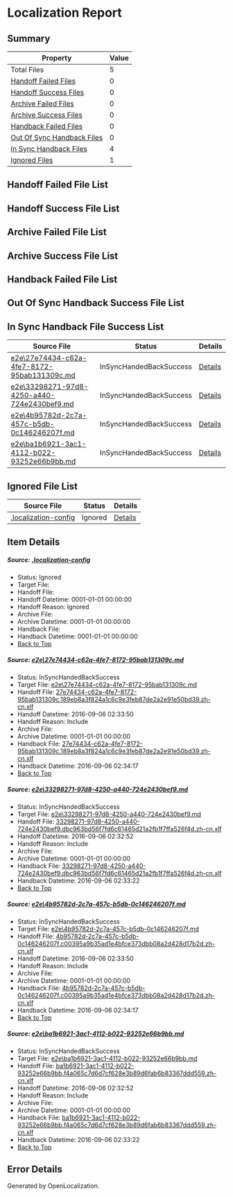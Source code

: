 # <a name='report-top'></a> Localization Report

## Summary
 Property | Value 
 -------- | ----- 
 Total Files | 5
[ Handoff Failed Files ](#handoff-failed-list)| 0
[ Handoff Success Files ](#handoff-success-list)| 0
[ Archive Failed Files ](#archive-failed-list)| 0
[ Archive Success Files ](#archive-success-list)| 0
[ Handback Failed Files ](#handback-failed-list)| 0
[ Out Of Sync Handback Files ](#outofsync-handback-success-list)| 0
[ In Sync Handback Files ](#insync-handback-success-list)| 4
[ Ignored Files ](#ignored-list)| 1

## <a name='handoff-failed-list'></a> Handoff Failed File List

## <a name='handoff-success-list'></a> Handoff Success File List

## <a name='archive-failed-list'></a> Archive Failed File List

## <a name='archive-success-list'></a> Archive Success File List

## <a name='handback-failed-list'></a> Handback Failed File List

## <a name='outofsync-handback-success-list'></a> Out Of Sync Handback Success File List

## <a name='insync-handback-success-list'></a> In Sync Handback File Success List
 Source File | Status | Details 
 ----------- | ------ | ------- 
 [e2e\27e74434-c62a-4fe7-8172-95bab131309c.md](https://github.com/OpenLocalizationTestOrg/ol-test0/blob/6a1e1cde04ff9c960859fcbea5b3095b9c028a3c/e2e/27e74434-c62a-4fe7-8172-95bab131309c.md) | InSyncHandedBackSuccess | [Details](#cfedb0623cfca26600f04a3658ebf806cc08891a1)
 [e2e\33298271-97d8-4250-a440-724e2430bef9.md](https://github.com/OpenLocalizationTestOrg/ol-test0/blob/5aceac1e40290449d7134a51bc0f20122a433add/e2e/33298271-97d8-4250-a440-724e2430bef9.md) | InSyncHandedBackSuccess | [Details](#1475f083dba51c97ebe7649c07df01a18bdb29652)
 [e2e\4b95782d-2c7a-457c-b5db-0c146246207f.md](https://github.com/OpenLocalizationTestOrg/ol-test0/blob/6a1e1cde04ff9c960859fcbea5b3095b9c028a3c/e2e/4b95782d-2c7a-457c-b5db-0c146246207f.md) | InSyncHandedBackSuccess | [Details](#0a01d7eba21a35f795c39ce072432ce5370f2d173)
 [e2e\ba1b6921-3ac1-4112-b022-93252e66b9bb.md](https://github.com/OpenLocalizationTestOrg/ol-test0/blob/5aceac1e40290449d7134a51bc0f20122a433add/e2e/ba1b6921-3ac1-4112-b022-93252e66b9bb.md) | InSyncHandedBackSuccess | [Details](#3e6942782d6b73a28aa80c26089dbc8b4d7232a94)

## <a name='ignored-list'></a> Ignored File List
 Source File | Status | Details 
 ----------- | ------ | ------- 
 [.localization-config](https://github.com/OpenLocalizationTestOrg/ol-test0/blob/6a1e1cde04ff9c960859fcbea5b3095b9c028a3c/.localization-config) | Ignored | [Details](#3d4f252ac210baf56311d7e97dcc2db10974dbd20)

## Item Details
##### <a name='3d4f252ac210baf56311d7e97dcc2db10974dbd20'></a> Source: [.localization-config](https://github.com/OpenLocalizationTestOrg/ol-test0/blob/6a1e1cde04ff9c960859fcbea5b3095b9c028a3c/.localization-config)
* Status: Ignored
* Target File: 
* Handoff File: 
* Handoff Datetime: 0001-01-01 00:00:00
* Handoff Reason: Ignored
* Archive File: 
* Archive Datetime: 0001-01-01 00:00:00
* Handback File: 
* Handback Datetime: 0001-01-01 00:00:00
* [Back to Top](#report-top)

##### <a name='cfedb0623cfca26600f04a3658ebf806cc08891a1'></a> Source: [e2e\27e74434-c62a-4fe7-8172-95bab131309c.md](https://github.com/OpenLocalizationTestOrg/ol-test0/blob/6a1e1cde04ff9c960859fcbea5b3095b9c028a3c/e2e/27e74434-c62a-4fe7-8172-95bab131309c.md)
* Status: InSyncHandedBackSuccess
* Target File: [e2e\27e74434-c62a-4fe7-8172-95bab131309c.md](https://github.com/OpenLocalizationTestOrg/ol-test0-zhcn/blob/31aad3fcc1b8d1ede0bf1a136b4f458cade23a0d/e2e/27e74434-c62a-4fe7-8172-95bab131309c.md)
* Handoff File: [27e74434-c62a-4fe7-8172-95bab131309c.189eb8a3f824a1c6c9e3feb87de2a2e91e50bd39.zh-cn.xlf](https://github.com/OpenLocalizationTestOrg/ol-test0-handoff/blob/70c42522e39ed1c784ad38ea619e609e1ce5e2b0/ol-handoff/OpenLocalizationTestOrg/ol-test0-zhcn/ci/ht/27e74434-c62a-4fe7-8172-95bab131309c.189eb8a3f824a1c6c9e3feb87de2a2e91e50bd39.zh-cn.xlf)
* Handoff Datetime: 2016-09-06 02:33:50
* Handoff Reason: Include
* Archive File: 
* Archive Datetime: 0001-01-01 00:00:00
* Handback File: [27e74434-c62a-4fe7-8172-95bab131309c.189eb8a3f824a1c6c9e3feb87de2a2e91e50bd39.zh-cn.xlf](https://github.com/OpenLocalizationTestOrg/ol-test0-handback/blob/8ca473bfe550d11a71a8c30c319101e5e732986a/ol-handback/OpenLocalizationTestOrg/ol-test0-zhcn/ci/ht/27e74434-c62a-4fe7-8172-95bab131309c.189eb8a3f824a1c6c9e3feb87de2a2e91e50bd39.zh-cn.xlf)
* Handback Datetime: 2016-09-06 02:34:17
* [Back to Top](#report-top)

##### <a name='1475f083dba51c97ebe7649c07df01a18bdb29652'></a> Source: [e2e\33298271-97d8-4250-a440-724e2430bef9.md](https://github.com/OpenLocalizationTestOrg/ol-test0/blob/5aceac1e40290449d7134a51bc0f20122a433add/e2e/33298271-97d8-4250-a440-724e2430bef9.md)
* Status: InSyncHandedBackSuccess
* Target File: [e2e\33298271-97d8-4250-a440-724e2430bef9.md](https://github.com/OpenLocalizationTestOrg/ol-test0-zhcn/blob/7e193f169d7cf29395338d571a163eddfe1c7918/e2e/33298271-97d8-4250-a440-724e2430bef9.md)
* Handoff File: [33298271-97d8-4250-a440-724e2430bef9.dbc963bd56f7fd6c61465d21a2fb1f7ffa526f4d.zh-cn.xlf](https://github.com/OpenLocalizationTestOrg/ol-test0-handoff/blob/9a7979a7f210a0abb9a689de5b1458bd7001c0d1/ol-handoff/OpenLocalizationTestOrg/ol-test0-zhcn/ci/high/33298271-97d8-4250-a440-724e2430bef9.dbc963bd56f7fd6c61465d21a2fb1f7ffa526f4d.zh-cn.xlf)
* Handoff Datetime: 2016-09-06 02:32:52
* Handoff Reason: Include
* Archive File: 
* Archive Datetime: 0001-01-01 00:00:00
* Handback File: [33298271-97d8-4250-a440-724e2430bef9.dbc963bd56f7fd6c61465d21a2fb1f7ffa526f4d.zh-cn.xlf](https://github.com/OpenLocalizationTestOrg/ol-test0-handback/blob/2a6f2c3eb66f8d168032a9ce75b5f1b8eb254276/ol-handback/OpenLocalizationTestOrg/ol-test0-zhcn/ci/high/33298271-97d8-4250-a440-724e2430bef9.dbc963bd56f7fd6c61465d21a2fb1f7ffa526f4d.zh-cn.xlf)
* Handback Datetime: 2016-09-06 02:33:22
* [Back to Top](#report-top)

##### <a name='0a01d7eba21a35f795c39ce072432ce5370f2d173'></a> Source: [e2e\4b95782d-2c7a-457c-b5db-0c146246207f.md](https://github.com/OpenLocalizationTestOrg/ol-test0/blob/6a1e1cde04ff9c960859fcbea5b3095b9c028a3c/e2e/4b95782d-2c7a-457c-b5db-0c146246207f.md)
* Status: InSyncHandedBackSuccess
* Target File: [e2e\4b95782d-2c7a-457c-b5db-0c146246207f.md](https://github.com/OpenLocalizationTestOrg/ol-test0-zhcn/blob/31aad3fcc1b8d1ede0bf1a136b4f458cade23a0d/e2e/4b95782d-2c7a-457c-b5db-0c146246207f.md)
* Handoff File: [4b95782d-2c7a-457c-b5db-0c146246207f.c00395a9b35ad1e4bfce373dbb08a2d428d17b2d.zh-cn.xlf](https://github.com/OpenLocalizationTestOrg/ol-test0-handoff/blob/70c42522e39ed1c784ad38ea619e609e1ce5e2b0/ol-handoff/OpenLocalizationTestOrg/ol-test0-zhcn/ci/ht/4b95782d-2c7a-457c-b5db-0c146246207f.c00395a9b35ad1e4bfce373dbb08a2d428d17b2d.zh-cn.xlf)
* Handoff Datetime: 2016-09-06 02:33:50
* Handoff Reason: Include
* Archive File: 
* Archive Datetime: 0001-01-01 00:00:00
* Handback File: [4b95782d-2c7a-457c-b5db-0c146246207f.c00395a9b35ad1e4bfce373dbb08a2d428d17b2d.zh-cn.xlf](https://github.com/OpenLocalizationTestOrg/ol-test0-handback/blob/8ca473bfe550d11a71a8c30c319101e5e732986a/ol-handback/OpenLocalizationTestOrg/ol-test0-zhcn/ci/ht/4b95782d-2c7a-457c-b5db-0c146246207f.c00395a9b35ad1e4bfce373dbb08a2d428d17b2d.zh-cn.xlf)
* Handback Datetime: 2016-09-06 02:34:17
* [Back to Top](#report-top)

##### <a name='3e6942782d6b73a28aa80c26089dbc8b4d7232a94'></a> Source: [e2e\ba1b6921-3ac1-4112-b022-93252e66b9bb.md](https://github.com/OpenLocalizationTestOrg/ol-test0/blob/5aceac1e40290449d7134a51bc0f20122a433add/e2e/ba1b6921-3ac1-4112-b022-93252e66b9bb.md)
* Status: InSyncHandedBackSuccess
* Target File: [e2e\ba1b6921-3ac1-4112-b022-93252e66b9bb.md](https://github.com/OpenLocalizationTestOrg/ol-test0-zhcn/blob/7e193f169d7cf29395338d571a163eddfe1c7918/e2e/ba1b6921-3ac1-4112-b022-93252e66b9bb.md)
* Handoff File: [ba1b6921-3ac1-4112-b022-93252e66b9bb.f4a065c7d6d7cf628e3b89d6fab6b83367ddd559.zh-cn.xlf](https://github.com/OpenLocalizationTestOrg/ol-test0-handoff/blob/9a7979a7f210a0abb9a689de5b1458bd7001c0d1/ol-handoff/OpenLocalizationTestOrg/ol-test0-zhcn/ci/high/ba1b6921-3ac1-4112-b022-93252e66b9bb.f4a065c7d6d7cf628e3b89d6fab6b83367ddd559.zh-cn.xlf)
* Handoff Datetime: 2016-09-06 02:32:52
* Handoff Reason: Include
* Archive File: 
* Archive Datetime: 0001-01-01 00:00:00
* Handback File: [ba1b6921-3ac1-4112-b022-93252e66b9bb.f4a065c7d6d7cf628e3b89d6fab6b83367ddd559.zh-cn.xlf](https://github.com/OpenLocalizationTestOrg/ol-test0-handback/blob/2a6f2c3eb66f8d168032a9ce75b5f1b8eb254276/ol-handback/OpenLocalizationTestOrg/ol-test0-zhcn/ci/high/ba1b6921-3ac1-4112-b022-93252e66b9bb.f4a065c7d6d7cf628e3b89d6fab6b83367ddd559.zh-cn.xlf)
* Handback Datetime: 2016-09-06 02:33:22
* [Back to Top](#report-top)


## Error Details

Generated by OpenLocalization.
